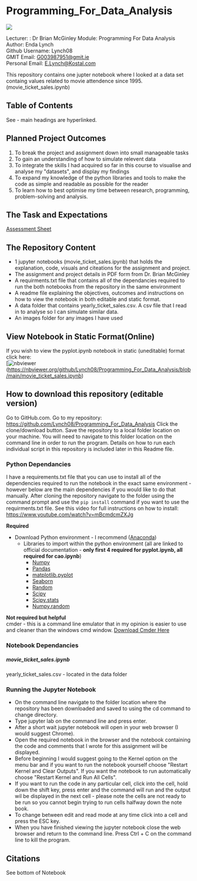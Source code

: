 # Programming_For_Data_Analysis 


![](https://upload.wikimedia.org/wikipedia/en/6/6b/GMIT_Logo_2011a.jpg)

Lecturer: : Dr Brian McGinley 
Module: Programming For Data Analysis 
Author: Enda Lynch  
Github Username: Lynch08  
GMIT Email: G003987951@gmit.ie  
Personal Email: E.Lynch@Kostal.com  

This repository contains one jupter notebook where I looked at a data set containg values related to movie attendence since 1995. (movie_ticket_sales.ipynb)


## Table of Contents
See  - main headings are hyperlinked.    
    

## Planned Project Outcomes
1. To break the project and assignment down into small manageable tasks
2. To gain an understanding of how to simulate relevent data
3. To integrate the skills I had acquired so far in this course to visualise and analyse my "datasets", and display my findings
4. To expand my knowledge of the python libraries and tools to make the code as simple and readable as possible for the reader
5. To learn how to best optimise my time between research, programming, problem-solving and analysis.

## The Task and Expectations
[Assessment Sheet](https://github.com/Lynch08/Programming_For_Data_Analysis/blob/main/ProgDAProject.pdf)

## The Repository Content 
 - 1 jupyter notebooks (movie_ticket_sales.ipynb) that holds the explanation, code, visuals and citeations for the assignment and project.
 - The assignment and project details in PDF form from Dr. Brian McGinley
 - A requirments.txt file that contains all of the dependancies required to run the both notebooks from the repository in the same environment
 - A readme file explaining the objectives, outcomes and instructions on how to view the notebook in both editable and static format.
 - A data folder that contains yearly_ticket_sales.csv. A csv file that I read in to analyse so I can simulate similar data.
 - An images folder for any images I have used


## View Notebook in Static Format(Online)
If you wish to view the pyplot.ipynb notebook in static (uneditable) format click here:  
[![nbviewer](https://raw.githubusercontent.com/jupyter/design/master/logos/Badges/nbviewer_badge.svg)(https://nbviewer.org/github/Lynch08/Programming_For_Data_Analysis/blob/main/movie_ticket_sales.ipynb)  



## How to download this repository (editable version)
Go to GitHub.com.
Go to my repository: https://github.com/Lynch08/Programming_For_Data_Analysis
Click the clone/download button.
Save the repository to a local folder location on your machine.
You will need to navigate to this folder location on the command line in order to run the program.
Details on how to run each individual script in this repository is included later in this Readme file.

### Python Dependancies 

I have a requirements.txt file that you can use to install all of the dependencies required to run the notebook in the exact same environment - however below are the main dependencies if you would like to do that manually. After cloning the repository navigate to the folder using the command prompt and use the ```pip install``` command if you want to use the requirments.txt file.
See this video for full instructions on how to install: https://www.youtube.com/watch?v=mBcmdcmZXJg 


**Required**
- Download Python environment - I recommend ([Anaconda](https://www.anaconda.com/products/individual)) 
    - Libraries to import within the python environment (all are linked to official documentation - **only first 4 required for pyplot.ipynb, all required for cao.ipynb**)
        - [Numpy](https://numpy.org/doc/)
        - [Pandas](https://pandas.pydata.org/docs/)
        - [matplotlib.pyplot](https://matplotlib.org/stable/api/_as_gen/matplotlib.pyplot.html)
        - [Seaborn](https://seaborn.pydata.org/)
        - [Random](https://docs.python.org/3/library/random.html)
        - [Scipy](https://docs.scipy.org/doc/scipy/reference/)        
        - [Scipy.stats](https://docs.scipy.org/doc/scipy/reference/stats.html)
        - [Numpy.random](https://numpy.org/doc/stable/reference/random/index.html)
   
**Not required but helpful**  
cmder - this is a command line emulator that in my opinion is easier to use and cleaner than the windows cmd window. [Download Cmder Here](https://cmder.net/)


### Notebook Dependancies  
##### movie_ticket_sales.ipynb  
yearly_ticket_sales.csv - located in the data folder

### Running the Jupyter Notebook
 - On the command line navigate to the folder location where the repository has been downloaded and saved to using the cd command to change directory.  
 - Type jupyter lab on the command line and press enter.  
 - After a short wait jupyter notebook will open in your web browser (I would suggest Chrome).  
 - Open the required notebook in the browser and the notebook containing the code and comments that I wrote for this assignment will be displayed.  
 - Before beginning I would suggest going to the Kernel option on the menu bar and if you want to run the notebook yourself choose "Restart Kernel and Clear Outputs". If you want the notebook to run automatically choose "Restart Kernel and Run All Cells".  
 - If you want to run the code in any particular cell, click into the cell, hold down the shift key, press enter and the command will run and the output wil be displayed in the next cell - please note the cells are not ready to be run so you cannot begin trying to run cells halfway down the note book.  
 - To change between edit and read mode at any time click into a cell and press the ESC key.  
 - When you have finished viewing the jupyter notebook close the web browser and return to the command line. Press Ctrl + C on the command line to kill the program.  



## Citations
See bottom of Notebook
